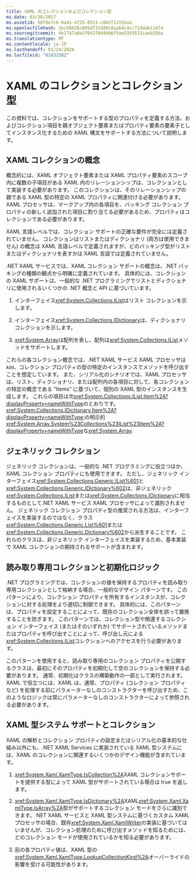 ```yaml
---
title: XAML のコレクションおよびコレクション型
ms.date: 03/30/2017
ms.assetid: 58f8e7c6-9a41-4f25-8551-c042f1315baa
ms.openlocfilehash: 2ec58026c605df31489c8aab4c4cc714dab11474
ms.sourcegitcommit: de17a7a0a37042f0d4406f5ae5393531caeb25ba
ms.translationtype: MT
ms.contentlocale: ja-JP
ms.lasthandoff: 01/24/2020
ms.locfileid: "81432582"
---
```

# <a name="collections-and-collection-types-for-xaml"></a>XAML のコレクションとコレクション型

この資料では、コレクションをサポートする型のプロパティを定義する方法、およびコレクション項目を親オブジェクト要素またはプロパティ要素の要素子としてインスタンス化するための XAML 構文をサポートする方法について説明します。

## <a name="xaml-collection-concepts"></a>XAML コレクションの概念

概念的には、XAML オブジェクト要素または XAML プロパティ要素のスコープ内に複数の子項目がある XAML 内のリレーションシップは、コレクションとして実装する必要があります。 このコレクションは、そのリレーションシップの親である XAML 型の特定の XAML プロパティに関連付ける必要があります。 XAML プロセッサは、マークアップ内の各項目を、バッキング コレクション プロパティの新しく追加された項目に割り当てる必要があるため、プロパティはコレクションである必要があります。

XAML 言語レベルでは、コレクション サポートの正確な要件が完全には定義されていません。 コレクションはリストまたはディクショナリ (両方は使用できません) の概念は XAML 言語レベルで定義されますが、どのバッキング型がリストまたはディクショナリを表すかは XAML 言語では定義されていません。

.NET XAML サービスでは、XAML コレクション サポートの概念は、.NET バッキングの種類の観点から明確に定義されています。 具体的には、コレクションの XAML サポートは、一般的な .NET プログラミングでリストとディクショナリに使用されるいくつかの .NET 概念と API に基づいています。

1. インターフェイス<xref:System.Collections.IList>はリスト コレクションを示します。

2. インターフェイス<xref:System.Collections.IDictionary>は、ディクショナリ コレクションを示します。

3. <xref:System.Array>は配列を表し、配列は<xref:System.Collections.IList>メソッドをサポートします。

これらの各コレクション概念では、.NET XAML サービス XAML プロセッサは`Add`、コレクション プロパティの型の特定のインスタンスでメソッドを呼び出すことを想定しています。 また、シリアル化のシナリオでは、XAML プロセッサは、リスト、ディクショナリ、または配列内の各項目に対して、各コレクションの特定の概念である "Items" に基づいて、個別の XAML 型のインスタンスを生成します。 これらの項目は次<xref:System.Collections.IList.Item%2A?displayProperty=nameWithType>のとおりです。<xref:System.Collections.IDictionary.Item%2A?displayProperty=nameWithType>;の明示的<xref:System.Array.System%23Collections%23IList%23Item%2A?displayProperty=nameWithType>な<xref:System.Array>.

## <a name="generic-collections"></a>ジェネリック コレクション

ジェネリック コレクションは、一般的な .NET プログラミングに役立つほか、XAML コレクション プロパティにも使用できます。 ただし、ジェネリック インターフェイス<xref:System.Collections.Generic.IList%601>と<xref:System.Collections.Generic.IDictionary%602>は、非ジェネリック<xref:System.Collections.IList>または<xref:System.Collections.IDictionary>に相当するものとして.NET XAML サービス XAML プロセッサによって識別されません。 ジェネリック コレクション プロパティ型の推奨される方法は、インターフェイスを実装するのではなく、クラス<xref:System.Collections.Generic.List%601>または<xref:System.Collections.Generic.Dictionary%602>から派生することです。 これらのクラスは、非ジェネリック インターフェイスを実装するため、基本実装で XAML コレクションの期待されるサポートが含まれます。

## <a name="read-only-collections-and-initialization-logic"></a>読み取り専用コレクションと初期化ロジック

.NET プログラミングでは、コレクションの値を保持するプロパティを読み取り専用コレクションとして格納する場合、一般的なデザイン パターンです。 このパターンにより、コレクション プロパティを所有するインスタンスが、コレクションに対する処理をより適切に制御できます。 具体的には、このパターンは、プロパティを設定することによって、既存のコレクション全体を誤って置換することを防ぎます。 このパターンでは、コレクション型や関連するコレクション インターフェイス (またはそのいずれか) でサポートされているメソッドまたはプロパティを呼び出すことによって、呼び出し元による<xref:System.Collections.IList>コレクションへのアクセスを行う必要があります。

このパターンを使用すると、読み取り専用のコレクション プロパティを公開するクラスは、最初にそのプロパティを初期化して空のコレクションを保持する必要があります。 通常、初期化はクラスの構築動作の一部として実行されます。 XAML で役立つには、XAML は、通常、プロパティ (コレクション プロパティなど) を処理する前にパラメーターなしのコンストラクターを呼び出すため、このようなロジックは常にパラメーターなしのコンストラクターによって参照される必要があります。

## <a name="xaml-type-system-support-and-collections"></a>XAML 型システム サポートとコレクション

XAML の解析とコレクション プロパティの設定またはシリアル化の基本的な仕組み以外にも、.NET XAML Services に実装されている XAML 型システムには、XAML のコレクションに関連するいくつかのデザイン機能が含まれています。

1. <xref:System.Xaml.XamlType.IsCollection%2A>XAML コレクションサポートを提供する型によって XAML 型がサポートされている場合は true を返します。

2. <xref:System.Xaml.XamlType.IsDictionary%2A>XAML<xref:System.Xaml.XamlType.IsArray%2A>型がサポートするコレクション モードをさらに識別できます。 NET XAML サービスと XAML 型システムに基づくカスタム XAML プロセッサの場合、既存<xref:System.Xaml.XamlWriter>の実装に基づいてはいませんが、コレクション処理のために呼び出すメソッドを知るためには、どのコレクション モードが使用されているかを知る必要があります。

3. 前の各プロパティ値は、XAML 型の<xref:System.Xaml.XamlType.LookupCollectionKind%2A>オーバーライドの影響を受ける可能性があります。
